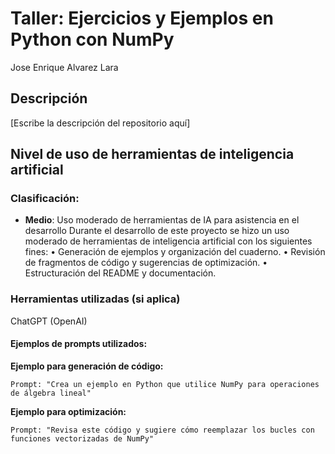 # Taller: Ejercicios y Ejemplos en Python con NumPy

Jose Enrique Alvarez Lara

## Descripción

[Escribe la descripción del repositorio aquí]

## Nivel de uso de herramientas de inteligencia artificial

### Clasificación:
- **Medio**: Uso moderado de herramientas de IA para asistencia en el desarrollo
Durante el desarrollo de este proyecto se hizo un uso moderado de herramientas de inteligencia artificial con los siguientes fines:
	•	Generación de ejemplos y organización del cuaderno.
	•	Revisión de fragmentos de código y sugerencias de optimización.
	•	Estructuración del README y documentación.

### Herramientas utilizadas (si aplica)
ChatGPT (OpenAI)

#### Ejemplos de prompts utilizados:


**Ejemplo para generación de código:**
```
Prompt: "Crea un ejemplo en Python que utilice NumPy para operaciones de álgebra lineal"
```

**Ejemplo para optimización:**
```
Prompt: "Revisa este código y sugiere cómo reemplazar los bucles con funciones vectorizadas de NumPy"
```
